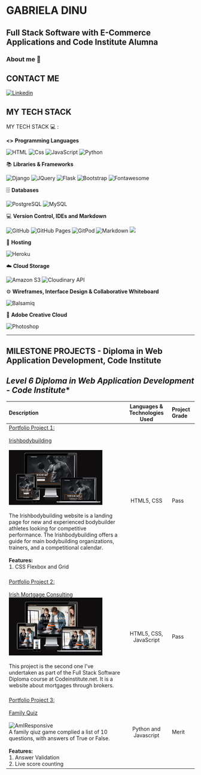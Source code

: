 

# GABRIELA DINU
## Full Stack Software with E-Commerce Applications and Code Institute Alumna
### About me 👋

## CONTACT ME
<a href="https://www.linkedin.com/in/gdinu/">
  <img
    alt="Linkedin" target="_blank" rel="noopener noreferrer"
    src="https://img.shields.io/badge/linkedin-0077B5?logo=linkedin&logoColor=white&style=for-the-badge"
  />
</a>

## MY TECH STACK

MY TECH STACK 💻 : 


**<>** **Programming Languages**
<p dir="auto">
  <img alt="HTML" src="https://img.shields.io/badge/html5-E34F26?logo=html5&logoColor=white&style=for-the-badge" />
  <img alt="Css" src="https://img.shields.io/badge/css%203-1572B6?logo=css3&logoColor=white&style=for-the-badge" />
  <img alt="JavaScript" src="https://img.shields.io/badge/javascript-%23323330.svg?style=for-the-badge&logo=javascript&logoColor=%23F7DF1E" />
  <img alt="Python" src="https://img.shields.io/badge/python-3670A0?logo=python&logoColor=white&style=for-the-badge" />  
 </p>
 
 📚 **Libraries &amp; Frameworks**
 <p dir="auto">
    <img alt="Django" src="https://img.shields.io/badge/Django-092E20?logo=django&logoColor=white&style=for-the-badge" />
    <img alt="JQuery" src="https://img.shields.io/badge/jQuery-0769ad?logo=jquery&logoColor=white&style=for-the-badge" />
    <img alt="Flask" src="https://img.shields.io/badge/flask-000000?logo=flask&logoColor=white&style=for-the-badge" />
    <img alt="Bootstrap" src="https://img.shields.io/badge/bootstrap-7952B3?logo=bootstrap&logoColor=white&style=for-the-badge" />
    <img alt="Fontawesome" src="https://img.shields.io/badge/fontawesome-4f89d0?logo=fontawesome&logoColor=white&style=for-the-badge" />
 </p>

🗄️ **Databases**
  <p dir="auto">
    <img alt="PostgreSQL" src="https://img.shields.io/badge/postgreSQL-4169E1?logo=PostgreSQL&logoColor=white&style=for-the-badge" />
    <img alt="MySQL" src="https://img.shields.io/badge/mysql-00618a?logo=mysql&logoColor=white&style=for-the-badge" />    
 </p>
 
💻 **Version Control, IDEs and Markdown**
 <p dir="auto">
    <img alt="GitHub" src="https://img.shields.io/badge/github-%23121011.svg?style=for-the-badge&logo=github&logoColor=white" /> 
    <img alt="GitHub  Pages" src="https://img.shields.io/badge/GitHub%20Pages-222222?style=for-the-badge&logo=GitHub%20Pages&logoColor=white" /> 
    <img alt="GitPod" src="https://img.shields.io/badge/gitpod-f06611.svg?style=for-the-badge&logo=gitpod&logoColor=white" /> 
    <img alt="Markdown" src="https://img.shields.io/badge/markdown-%23000000.svg?style=for-the-badge&logo=markdown&logoColor=white" /> 
    <img alt"Visual Studio Code" src="https://img.shields.io/badge/Visual%20Studio%20Code-0078d7.svg?style=for-the-badge&logo=visual-studio-code&logoColor=white" />
   
 </p> 

🏦 **Hosting**
<p dir="auto">
    <img alt="Heroku" src="https://img.shields.io/badge/heroku-430098?logo=Heroku&logoColor=white&style=for-the-badge" />
 </p>
 
 ☁️ **Cloud Storage**
 <p dir="auto">
    <img alt="Amazon S3" src="https://camo.githubusercontent.com/e72c2a6e52df2d1ff78867b6eafa3a97a48267bcbe22710fbf204883d056a6f7/68747470733a2f2f696d672e736869656c64732e696f2f7374617469632f76313f7374796c653d666f722d7468652d6261646765266d6573736167653d416d617a6f6e2b533326636f6c6f723d353639413331266c6f676f3d416d617a6f6e2b5333266c6f676f436f6c6f723d464646464646266c6162656c3d" />
    <img alt="Cloudinary API" src="https://img.shields.io/badge/cloudinary%20api-0000FF?logo=cloudinary&logoColor=white&style=for-the-badge" /> 
    
 </p> 
 
 ⚙️ **Wireframes, Interface Design &amp; Collaborative Whiteboard**
 <p dir="auto">
    <img alt="Balsamiq" src="https://img.shields.io/badge/balsamiq%20wireframes-a60000?logo=balsamiq&logoColor=white&style=for-the-badge" /> 
 </p> 


  🎨 **Adobe Creative Cloud**
 <p dir="auto"> 
    <img alt="Photoshop" src="https://camo.githubusercontent.com/da23e68967c3cf2d4c4b996f8f43cec1e31e8acc5debff00da314edd01e30c39/68747470733a2f2f696d672e736869656c64732e696f2f7374617469632f76313f7374796c653d666f722d7468652d6261646765266d6573736167653d41646f62652b50686f746f73686f7026636f6c6f723d333141384646266c6f676f3d41646f62652b50686f746f73686f70266c6f676f436f6c6f723d464646464646266c6162656c3d" />
 </p>

---

## MILESTONE PROJECTS - Diploma in Web Application Development, Code Institute
*Level 6 Diploma in Web Application Development - Code Institute**
---

| Description | Languages & Technologies Used | Project Grade |
| :--- | :---: | :--- | 
| <u>Portfolio Project 1:</u> <br><br> [Irishbodybuilding](https://github.com/fitabigail/irishbodybuilding) <br><br> <img width="250" alt="Am i responsive" src="./assets/reademeimg/irishbodybuilding.png"> <br> <br> The Irishbodybuilding website is a landing page for new and experienced bodybuilder athletes looking for competitive performance. The Irishbodybuilding offers a guide for main bodybuilding organizations, trainers, and a competitional calendar.<br> <br> **Features:**<br> 1. CSS Flexbox and Grid <br> <br>| HTML5, CSS | Pass  | <br><br>
| <u>Portfolio Project 2:</u> <br><br> [Irish Mortgage Consulting](https://github.com/fitabigail/IrishMortgageConsulting) <br> <img width="250" alt="amiresponsive" src="./assets/reademeimg/irishmortgageconsulting.png"> <br><br> This project is the second one I've undertaken as part of the Full Stack Software Diploma course at Codeinstitute.net. It is a website about mortgages through brokers. <br><br> | HTML5, CSS, JavaScript | Pass |
| <u>Portfolio Project 3:</u> <br><br>[Family Quiz](https://github.com/fitabigail/family-quiz) <br> <br> <img width="250" alt="AmIResponsive" src="https://github.com/eleanorbucke21/rubybm21/assets/107644138/040b1d2e-9ec3-4cd5-bbf9-b047c23cfe30"><br> A family qiuz game complied a list of 10 questions, with answers of True or False. <br> <br> **Features:**<br> 1. Answer Validation <br> 2. Live score counting <br>  | Python and Javascript | Merit |
